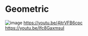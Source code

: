 # Geometric
![image](https://user-images.githubusercontent.com/79690923/181502888-89fcee09-a91f-478d-8955-ebc0a5cb7e2a.png)
https://youtu.be/4jtrVFB6cpc  
https://youtu.be/Ifc8GaxmsuI
